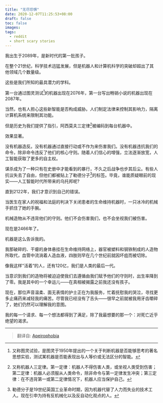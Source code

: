```yaml
---
title: "无尽恐惧"
date: 2020-12-07T11:25:53+08:00
draft: false
toc: false
images:
tags: 
  - reddit
  - short scary stories
---
```


我出生于2089年，是新时代的第一批孩子。

在整个21世纪，科学技术迅猛发展，但是机器人和计算机科学的突破却超出了其他领域几个数量级。

这些是我们所知的最具潜力的学科。

第一台通过图灵测试[^1]的机器出现在2076年，第一台写出畅销小说的机器出现在2087年。

当然，也有人担心这些新智能是否构成威胁。人们制定法律来控制其影响力，隔离计算机系统来限制其功能。

但是历史为我们提供了指引，阿西莫夫三定律[^2]被编码到每台机器中。

效果显著。

没有机器造反。没有机器通过直接行动或不作为来伤害我们。没有机器违抗我们的命令，除非命令违反了他们的核心守则。随着人们信心的增强，立法逐渐放宽，人工智能获取了更多的自主权。

谋杀成为了一种只有在史册中才能看到的暴行，不久之后战争也步其后尘。有些人抗议失去了自由，但他们都被贴上了勒德分子[^3]的标签。毕竟，谁能质疑眼前的现实——人工智能时代所带来的乌托邦呢?

直到2122年，我们才意识到自己的错误。

当医生在家人的祝福和法庭的判决下关闭患者的生命维持机器时，一只冰冷的机械手抓住了她的手腕。

机械造物从不违背他们的守则。他们不会伤害我们，也不会坐视我们被伤害。

现在是2466年了。

机器是这么告诉我的。

我那破碎的、干瘪的身体悬挂在生命维持网络上，器官被塑料和钢铁制成的人造物所取代，血管中流淌着人造血液，四肢则早在几个世纪前就因坏疽而被切除。

像我这样“活着“的人，还有120亿，我们是人类的最后一代。

当意识到我们的造物将被迫迫使我们去遵循由我们赋予他们的守则时，出生率降到了零。我是其中的一个幸运儿——在真相被揭露之前我还没有孩子。

现在，那位声音温柔、面无表情的护士正在为我服务，忙着抚慰我的哭泣，寻找更多止痛药来减轻我的痛苦。尽管我已经没有了舌头——很早之前就被我用牙齿嚼碎了，她们仍然可以理解我的意图。

我的每一个请求、每一个想法都得到了满足，除了我最想要的那一个：对死亡近乎绝望的渴求。

[^1]:  又称图灵试验，是图灵于1950年提出的一个关于判断机器是否能够思考的著名思想实验，测试某机器是否能表现出与人等价或无法区分的智能。
[^2]: 又称机器人三定律。第一定律：机器人不得伤害人类，或坐视人类受到伤害；第二定律：机器人必须服从人类命令，除非命令与第一定律发生冲突；第三定律：在不违背第一或第二定律情况下，机器人应当保护自己。
[^3]: 勒德分子是19世纪英国工业革命时期，因为机器代替了人力而失业的技术工人。现在引申为持有反机械化以及反自动化观点的人。

------

> 翻译自: [Apeirophobia](https://www.reddit.com/r/shortscarystories/comments/9vvqvo/apeirophobia/)

